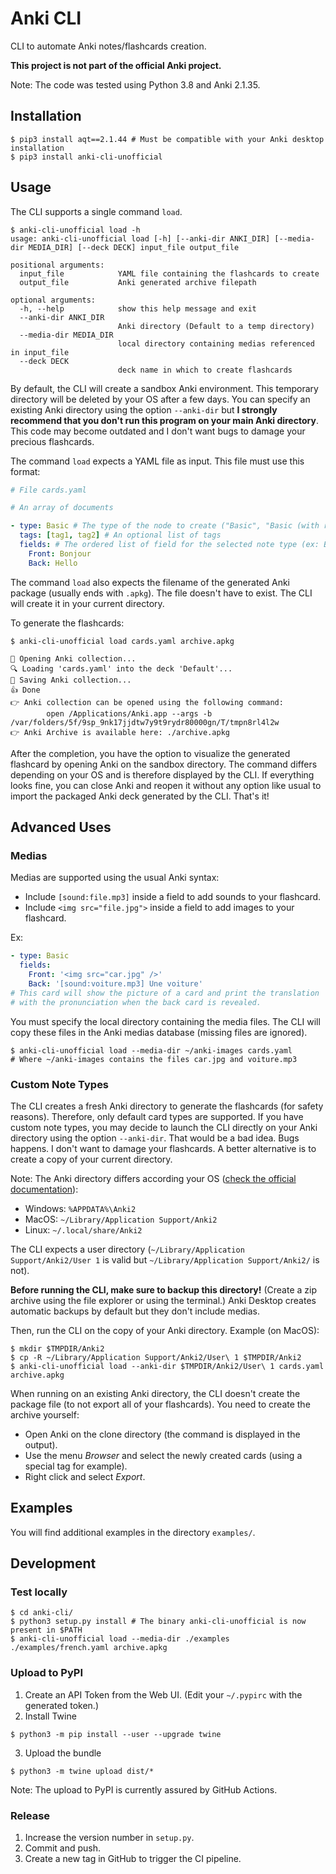 # Anki CLI

CLI to automate Anki notes/flashcards creation.

**This project is not part of the official Anki project.**

Note: The code was tested using Python 3.8 and Anki 2.1.35.

## Installation

```shell
$ pip3 install aqt==2.1.44 # Must be compatible with your Anki desktop installation
$ pip3 install anki-cli-unofficial
```

## Usage

The CLI supports a single command `load`.

```shell
$ anki-cli-unofficial load -h
usage: anki-cli-unofficial load [-h] [--anki-dir ANKI_DIR] [--media-dir MEDIA_DIR] [--deck DECK] input_file output_file

positional arguments:
  input_file            YAML file containing the flashcards to create
  output_file           Anki generated archive filepath

optional arguments:
  -h, --help            show this help message and exit
  --anki-dir ANKI_DIR
                        Anki directory (Default to a temp directory)
  --media-dir MEDIA_DIR
                        local directory containing medias referenced in input_file
  --deck DECK
                        deck name in which to create flashcards
```

By default, the CLI will create a sandbox Anki environment. This temporary directory will be deleted by your OS after a few days. You can specify an existing Anki directory using the option `--anki-dir` but **I strongly recommend that you don't run this program on your main Anki directory**. This code may become outdated and I don't want bugs to damage your precious flashcards.

The command `load` expects a YAML file as input. This file must use this format:

```yaml
# File cards.yaml

# An array of documents

- type: Basic # The type of the node to create ("Basic", "Basic (with reverse card)", etc.). Also known as the model.
  tags: [tag1, tag2] # An optional list of tags
  fields: # The ordered list of field for the selected note type (ex: Basic notes require two fields: Front & Back)
    Front: Bonjour
    Back: Hello
```

The command `load` also expects the filename of the generated Anki package (usually ends with `.apkg`). The file doesn't have to exist. The CLI will create it in your current directory.

To generate the flashcards:

```shell
$ anki-cli-unofficial load cards.yaml archive.apkg

📂 Opening Anki collection...
🔍 Loading 'cards.yaml' into the deck 'Default'...
💾 Saving Anki collection...
👍 Done
👉 Anki collection can be opened using the following command:
        open /Applications/Anki.app --args -b /var/folders/5f/9sp_9nk17jjdtw7y9t9rydr80000gn/T/tmpn8rl4l2w
👉 Anki Archive is available here: ./archive.apkg
```

After the completion, you have the option to visualize the generated flashcard by opening Anki on the sandbox directory. The command differs depending on your OS and is therefore displayed by the CLI. If everything looks fine, you can close Anki and reopen it without any option like usual to import the packaged Anki deck generated by the CLI. That's it!

## Advanced Uses

### Medias

Medias are supported using the usual Anki syntax:

* Include `[sound:file.mp3]` inside a field to add sounds to your flashcard.
* Include `<img src="file.jpg">` inside a field to add images to your flashcard.

Ex:

```yaml
- type: Basic
  fields:
    Front: '<img src="car.jpg" />'
    Back: '[sound:voiture.mp3] Une voiture'
# This card will show the picture of a card and print the translation
# with the pronunciation when the back card is revealed.
```

You must specify the local directory containing the media files. The CLI will copy these files in the Anki medias database (missing files are ignored).

```shell
$ anki-cli-unofficial load --media-dir ~/anki-images cards.yaml
# Where ~/anki-images contains the files car.jpg and voiture.mp3
```

### Custom Note Types

The CLI creates a fresh Anki directory to generate the flashcards (for safety reasons). Therefore, only default card types are supported. If you have custom note types, you may decide to launch the CLI directly on your Anki directory using the option `--anki-dir`. That would be a bad idea. Bugs happens. I don't want to damage your flashcards. A better alternative is to create a copy of your current directory.

Note: The Anki directory differs according your OS ([check the official documentation](https://docs.ankiweb.net/#/files?id=file-locations)):

* Windows: `%APPDATA%\Anki2`
* MacOS: `~/Library/Application Support/Anki2`
* Linux: `~/.local/share/Anki2`

The CLI expects a user directory (`~/Library/Application Support/Anki2/User 1` is valid but `~/Library/Application Support/Anki2/` is not).

**Before running the CLI, make sure to backup this directory!** (Create a zip archive using the file explorer or using the terminal.) Anki Desktop creates automatic backups by default but they don't include medias.

Then, run the CLI on the copy of your Anki directory. Example (on MacOS):

```
$ mkdir $TMPDIR/Anki2
$ cp -R ~/Library/Application Support/Anki2/User\ 1 $TMPDIR/Anki2
$ anki-cli-unofficial load --anki-dir $TMPDIR/Anki2/User\ 1 cards.yaml archive.apkg
```

When running on an existing Anki directory, the CLI doesn't create the package file (to not export all of your flashcards). You need to create the archive yourself:

* Open Anki on the clone directory (the command is displayed in the output).
* Use the menu _Browser_ and select the newly created cards (using a special tag for example).
* Right click and select _Export_.

## Examples

You will find additional examples in the directory `examples/`.


## Development

### Test locally

```shell
$ cd anki-cli/
$ python3 setup.py install # The binary anki-cli-unofficial is now present in $PATH
$ anki-cli-unofficial load --media-dir ./examples ./examples/french.yaml archive.apkg
```

### Upload to PyPI

1. Create an API Token from the Web UI. (Edit your `~/.pypirc` with the generated token.)
2. Install Twine
```shell
$ python3 -m pip install --user --upgrade twine
```
3. Upload the bundle
```shell
$ python3 -m twine upload dist/*
```

Note: The upload to PyPI is currently assured by GitHub Actions.


### Release

1. Increase the version number in `setup.py`.
2. Commit and push.
3. Create a new tag in GitHub to trigger the CI pipeline.
